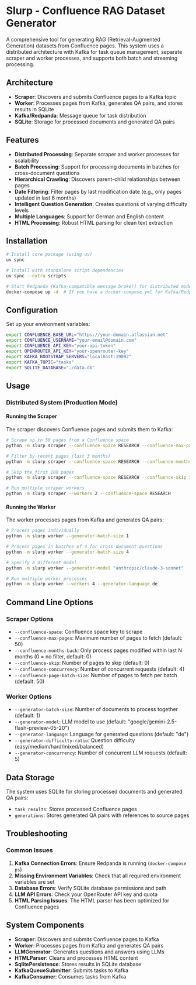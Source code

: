 # Slurp - Confluence RAG Dataset Generator

A comprehensive tool for generating RAG (Retrieval-Augmented Generation) datasets from Confluence pages. This system uses a distributed architecture with Kafka for task queue management, separate scraper and worker processes, and supports both batch and streaming processing.

## Architecture

- **Scraper**: Discovers and submits Confluence pages to a Kafka topic
- **Worker**: Processes pages from Kafka, generates QA pairs, and stores results in SQLite
- **Kafka/Redpanda**: Message queue for task distribution
- **SQLite**: Storage for processed documents and generated QA pairs

## Features

- **Distributed Processing**: Separate scraper and worker processes for scalability
- **Batch Processing**: Support for processing documents in batches for cross-document questions
- **Hierarchical Crawling**: Discovers parent-child relationships between pages
- **Date Filtering**: Filter pages by last modification date (e.g., only pages updated in last 6 months)
- **Intelligent Question Generation**: Creates questions of varying difficulty levels
- **Multiple Languages**: Support for German and English content
- **HTML Processing**: Robust HTML parsing for clean text extraction

## Installation

```bash
# Install core package (using uv)
uv sync

# Install with standalone script dependencies
uv sync --extra scripts

# Start Redpanda (Kafka-compatible message broker) for distributed mode
docker-compose up -d  # If you have a docker-compose.yml for Kafka/Redpanda
```

## Configuration

Set up your environment variables:

```bash
export CONFLUENCE_BASE_URL="https://your-domain.atlassian.net"
export CONFLUENCE_USERNAME="your-email@domain.com"
export CONFLUENCE_API_KEY="your-api-token"
export OPENROUTER_API_KEY="your-openrouter-key"
export KAFKA_BOOTSTRAP_SERVERS="localhost:19092"
export KAFKA_TOPIC="tasks"
export SQLITE_DATABASE="./data.db"
```

## Usage

### Distributed System (Production Mode)

#### Running the Scraper

The scraper discovers Confluence pages and submits them to Kafka:

```bash
# Scrape up to 50 pages from a Confluence space
python -m slurp scraper --confluence-space RESEARCH --confluence-max-pages 50

# Filter by recent pages (last 3 months)
python -m slurp scraper --confluence-space RESEARCH --confluence-months-back 3

# Skip the first 100 pages
python -m slurp scraper --confluence-space RESEARCH --confluence-skip 100

# Run multiple scraper workers
python -m slurp scraper --workers 2 --confluence-space RESEARCH
```

#### Running the Worker

The worker processes pages from Kafka and generates QA pairs:

```bash
# Process pages individually
python -m slurp worker --generator-batch-size 1

# Process pages in batches of 4 for cross-document questions
python -m slurp worker --generator-batch-size 4

# Specify a different model
python -m slurp worker --generator-model "anthropic/claude-3-sonnet"

# Run multiple worker processes
python -m slurp worker --workers 4 --generator-language de
```

## Command Line Options

### Scraper Options
- `--confluence-space`: Confluence space key to scrape
- `--confluence-max-pages`: Maximum number of pages to fetch (default: 50)
- `--confluence-months-back`: Only process pages modified within last N months (0 = no filter, default: 0)
- `--confluence-skip`: Number of pages to skip (default: 0)
- `--confluence-concurrency`: Number of concurrent requests (default: 4)
- `--confluence-page-batch-size`: Number of pages to fetch per batch (default: 50)

### Worker Options
- `--generator-batch-size`: Number of documents to process together (default: 1)
- `--generator-model`: LLM model to use (default: "google/gemini-2.5-flash-preview-05-20")
- `--generator-language`: Language for generated questions (default: "de")
- `--generator-difficulty-ratio`: Question difficulty (easy/medium/hard/mixed/balanced)
- `--generator-concurrency`: Number of concurrent LLM requests (default: 5)

## Data Storage

The system uses SQLite for storing processed documents and generated QA pairs:

- `task_results`: Stores processed Confluence pages
- `generations`: Stores generated QA pairs with references to source pages

## Troubleshooting

### Common Issues

1. **Kafka Connection Errors**: Ensure Redpanda is running (`docker-compose ps`)
2. **Missing Environment Variables**: Check that all required environment variables are set
3. **Database Errors**: Verify SQLite database permissions and path
4. **LLM API Errors**: Check your OpenRouter API key and quota
5. **HTML Parsing Issues**: The HTML parser has been optimized for Confluence pages

## System Components

- **Scraper**: Discovers and submits Confluence pages to Kafka
- **Worker**: Processes pages from Kafka and generates QA pairs
- **LLMGenerator**: Generates questions and answers using LLMs
- **HTMLParser**: Cleans and processes HTML content
- **SqlitePersistence**: Stores results in SQLite database
- **KafkaQueueSubmitter**: Submits tasks to Kafka
- **KafkaConsumer**: Consumes tasks from Kafka
